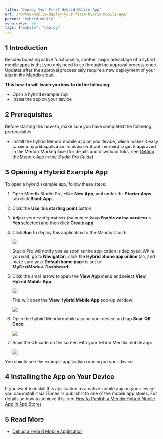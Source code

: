 ```yaml
---
title: "Deploy Your First Hybrid Mobile App"
url: /howto8/mobile/deploy-your-first-hybrid-mobile-app/
parent: "hybrid-mobile"
menu_order: 50
tags: ["mobile", "deploy"]
---
```


## 1 Introduction

Besides boasting native functionality, another major advantage of a hybrid mobile apps is that you only need to go through the approval process once. Updates after the approval process only require a new deployment of your app in the Mendix cloud.

**This how-to will teach you how to do the following:**

* Open a hybrid example app
* Install the app on your device

## 2 Prerequisites

Before starting this how-to, make sure you have completed the following prerequisites:

* Install the hybrid Mendix mobile app on you device, which makes it easy to see a hybrid application in action without the need to get it approved in the Mendix Marketplace (for details and download links, see [Getting the Mendix App](/refguide8/getting-the-mendix-app/) in the *Studio Pro Guide*)

## 3 Opening a Hybrid Example App

To open a hybrid example app, follow these steps:

1. Open Mendix Studio Pro, clikc **New App**, and under the **Starter Apps** tab click **Blank App**.
2. Click the **Use this starting point** button.
3. Adjust your configurations (be sure to keep **Enable online services** > **Yes** selected) and then click **Create app**.
4. Click **Run** to deploy this application to the Mendix Cloud:

    ![](/attachments/howto8/mobile/hybrid-mobile/deploy-your-first-hybrid-mobile-app/18581186.png) 

    Studio Pro will notify you as soon as the application is deployed. While you wait, go to **Navigation**, click the **Hybrid phone app online** tab, and make sure your **Default home page** is set to **MyFirstModule.Dashboard**.
5. Click the small arrow to open the **View App** menu and select **View Hybrid Mobile App**:

    ![](/attachments/howto8/mobile/hybrid-mobile/deploy-your-first-hybrid-mobile-app/18581185.png) 

    This will open the **View Hybrid Mobile App** pop-up window:

    ![](/attachments/howto8/mobile/hybrid-mobile/deploy-your-first-hybrid-mobile-app/18581184.png)

6. Open the hybrid Mendix mobile app on your device and tap **Scan QR Code**:

    ![](/attachments/howto8/mobile/hybrid-mobile/deploy-your-first-hybrid-mobile-app/18581190.png)

7. Scan the QR code on the screen with your hybrid Mendix mobile app:

    ![](/attachments/howto8/mobile/hybrid-mobile/deploy-your-first-hybrid-mobile-app/18581189.png)

You should see the example application running on your device.

## 4 Installing the App on Your Device

If you want to install this application as a native mobile app on your device, you can install it via iTunes or publish it to one of the mobile app stores. For details on how to achieve this, see [How to Publish a Mendix Hybrid Mobile App in App Stores](/howto8/mobile/publishing-a-mendix-hybrid-mobile-app-in-mobile-app-stores/).

## 5 Read More

* [Debug a Hybrid Mobile Application](/howto8/monitoring-troubleshooting/debug-a-hybrid-mobile-application/)
